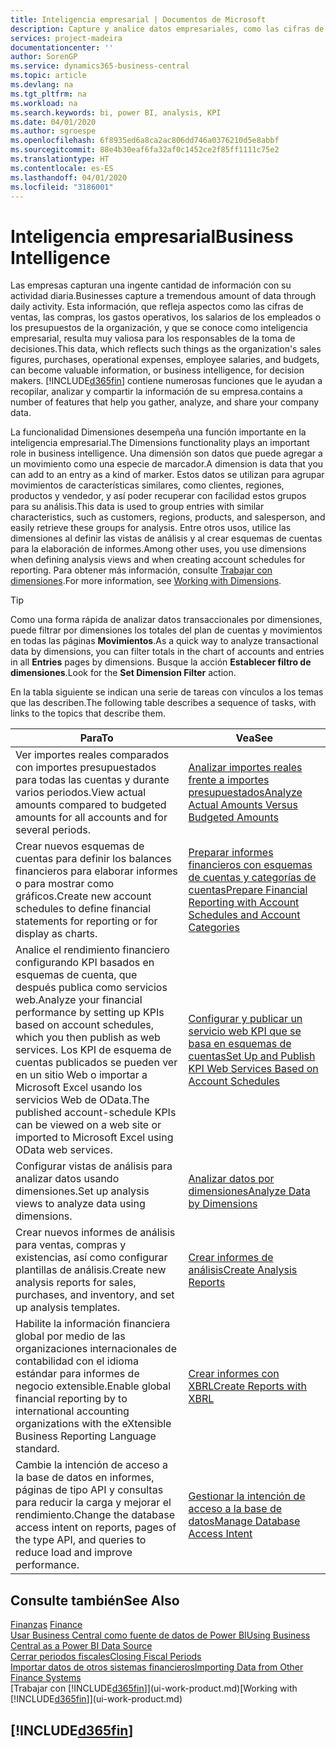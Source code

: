 ```yaml
---
title: Inteligencia empresarial | Documentos de Microsoft
description: Capture y analice datos empresariales, como las cifras de ventas, las compras, los gastos operativos, los salarios de los empleados y los presupuestos, que resultan muy valiosos para la inteligencia artificial o la toma de decisiones.
services: project-madeira
documentationcenter: ''
author: SorenGP
ms.service: dynamics365-business-central
ms.topic: article
ms.devlang: na
ms.tgt_pltfrm: na
ms.workload: na
ms.search.keywords: bi, power BI, analysis, KPI
ms.date: 04/01/2020
ms.author: sgroespe
ms.openlocfilehash: 6f8935ed6a8ca2ac806dd746a0376210d5e8abbf
ms.sourcegitcommit: 88e4b30eaf6fa32af0c1452ce2f85ff1111c75e2
ms.translationtype: HT
ms.contentlocale: es-ES
ms.lasthandoff: 04/01/2020
ms.locfileid: "3186001"
---
```

# <a name="business-intelligence"></a><span data-ttu-id="c3459-103">Inteligencia empresarial</span><span class="sxs-lookup"><span data-stu-id="c3459-103">Business Intelligence</span></span>
<span data-ttu-id="c3459-104">Las empresas capturan una ingente cantidad de información con su actividad diaria.</span><span class="sxs-lookup"><span data-stu-id="c3459-104">Businesses capture a tremendous amount of data through daily activity.</span></span> <span data-ttu-id="c3459-105">Esta información, que refleja aspectos como las cifras de ventas, las compras, los gastos operativos, los salarios de los empleados o los presupuestos de la organización, y que se conoce como inteligencia empresarial, resulta muy valiosa para los responsables de la toma de decisiones.</span><span class="sxs-lookup"><span data-stu-id="c3459-105">This data, which reflects such things as the organization's sales figures, purchases, operational expenses, employee salaries, and budgets, can become valuable information, or business intelligence, for decision makers.</span></span> [!INCLUDE[d365fin](includes/d365fin_md.md)] <span data-ttu-id="c3459-106">contiene numerosas funciones que le ayudan a recopilar, analizar y compartir la información de su empresa.</span><span class="sxs-lookup"><span data-stu-id="c3459-106">contains a number of features that help you gather, analyze, and share your company data.</span></span>

<span data-ttu-id="c3459-107">La funcionalidad Dimensiones desempeña una función importante en la inteligencia empresarial.</span><span class="sxs-lookup"><span data-stu-id="c3459-107">The Dimensions functionality plays an important role in business intelligence.</span></span> <span data-ttu-id="c3459-108">Una dimensión son datos que puede agregar a un movimiento como una especie de marcador.</span><span class="sxs-lookup"><span data-stu-id="c3459-108">A dimension is data that you can add to an entry as a kind of marker.</span></span> <span data-ttu-id="c3459-109">Estos datos se utilizan para agrupar movimientos de características similares, como clientes, regiones, productos y vendedor, y así poder recuperar con facilidad estos grupos para su análisis.</span><span class="sxs-lookup"><span data-stu-id="c3459-109">This data is used to group entries with similar characteristics, such as customers, regions, products, and salesperson, and easily retrieve these groups for analysis.</span></span> <span data-ttu-id="c3459-110">Entre otros usos, utilice las dimensiones al definir las vistas de análisis y al crear esquemas de cuentas para la elaboración de informes.</span><span class="sxs-lookup"><span data-stu-id="c3459-110">Among other uses, you use dimensions  when defining analysis views and when creating account schedules for reporting.</span></span> <span data-ttu-id="c3459-111">Para obtener más información, consulte [Trabajar con dimensiones](finance-dimensions.md).</span><span class="sxs-lookup"><span data-stu-id="c3459-111">For more information, see [Working with Dimensions](finance-dimensions.md).</span></span>

> [!TIP]
> <span data-ttu-id="c3459-112">Como una forma rápida de analizar datos transaccionales por dimensiones, puede filtrar por dimensiones los totales del plan de cuentas y movimientos en todas las páginas **Movimientos**.</span><span class="sxs-lookup"><span data-stu-id="c3459-112">As a quick way to analyze transactional data by dimensions, you can filter totals in the chart of accounts and entries in all **Entries** pages by dimensions.</span></span> <span data-ttu-id="c3459-113">Busque la acción **Establecer filtro de dimensiones**.</span><span class="sxs-lookup"><span data-stu-id="c3459-113">Look for the **Set Dimension Filter** action.</span></span>  

<span data-ttu-id="c3459-114">En la tabla siguiente se indican una serie de tareas con vínculos a los temas que las describen.</span><span class="sxs-lookup"><span data-stu-id="c3459-114">The following table describes a sequence of tasks, with links to the topics that describe them.</span></span>  

| <span data-ttu-id="c3459-115">Para</span><span class="sxs-lookup"><span data-stu-id="c3459-115">To</span></span> | <span data-ttu-id="c3459-116">Vea</span><span class="sxs-lookup"><span data-stu-id="c3459-116">See</span></span> |
| --- | --- |
|<span data-ttu-id="c3459-117">Ver importes reales comparados con importes presupuestados para todas las cuentas y durante varios periodos.</span><span class="sxs-lookup"><span data-stu-id="c3459-117">View actual amounts compared to budgeted amounts for all accounts and for several periods.</span></span>|[<span data-ttu-id="c3459-118">Analizar importes reales frente a importes presupuestados</span><span class="sxs-lookup"><span data-stu-id="c3459-118">Analyze Actual Amounts Versus Budgeted Amounts</span></span>](bi-how-analyze-actual-versus-budget.md)|
|<span data-ttu-id="c3459-119">Crear nuevos esquemas de cuentas para definir los balances financieros para elaborar informes o para mostrar como gráficos.</span><span class="sxs-lookup"><span data-stu-id="c3459-119">Create new account schedules to define financial statements for reporting or for display as charts.</span></span>|[<span data-ttu-id="c3459-120">Preparar informes financieros con esquemas de cuentas y categorías de cuentas</span><span class="sxs-lookup"><span data-stu-id="c3459-120">Prepare Financial Reporting with Account Schedules and Account Categories</span></span>](bi-how-work-account-schedule.md)|
|<span data-ttu-id="c3459-121">Analice el rendimiento financiero configurando KPI basados en esquemas de cuenta, que después publica como servicios web.</span><span class="sxs-lookup"><span data-stu-id="c3459-121">Analyze your financial performance by setting up KPIs based on account schedules, which you then publish as web services.</span></span> <span data-ttu-id="c3459-122">Los KPI de esquema de cuentas publicados se pueden ver en un sitio Web o importar a Microsoft Excel usando los servicios Web de OData.</span><span class="sxs-lookup"><span data-stu-id="c3459-122">The published account-schedule KPIs can be viewed on a web site or imported to Microsoft Excel using OData web services.</span></span>|[<span data-ttu-id="c3459-123">Configurar y publicar un servicio web KPI que se basa en esquemas de cuentas</span><span class="sxs-lookup"><span data-stu-id="c3459-123">Set Up and Publish KPI Web Services Based on Account Schedules</span></span>](bi-how-to-set-up-and-publish-kpi-web-services-based-on-account-schedules.md)|
|<span data-ttu-id="c3459-124">Configurar vistas de análisis para analizar datos usando dimensiones.</span><span class="sxs-lookup"><span data-stu-id="c3459-124">Set up analysis views to analyze data using dimensions.</span></span>|[<span data-ttu-id="c3459-125">Analizar datos por dimensiones</span><span class="sxs-lookup"><span data-stu-id="c3459-125">Analyze Data by Dimensions</span></span>](bi-how-analyze-data-dimension.md)|
|<span data-ttu-id="c3459-126">Crear nuevos informes de análisis para ventas, compras y existencias, así como configurar plantillas de análisis.</span><span class="sxs-lookup"><span data-stu-id="c3459-126">Create new analysis reports for sales, purchases, and inventory, and set up analysis templates.</span></span>|[<span data-ttu-id="c3459-127">Crear informes de análisis</span><span class="sxs-lookup"><span data-stu-id="c3459-127">Create Analysis Reports</span></span>](bi-how-create-analysis-views-reports.md)|
|<span data-ttu-id="c3459-128">Habilite la información financiera global por medio de las organizaciones internacionales de contabilidad con el idioma estándar para informes de negocio extensible.</span><span class="sxs-lookup"><span data-stu-id="c3459-128">Enable global financial reporting by to international accounting organizations with the eXtensible Business Reporting Language standard.</span></span>|[<span data-ttu-id="c3459-129">Crear informes con XBRL</span><span class="sxs-lookup"><span data-stu-id="c3459-129">Create Reports with XBRL</span></span>](bi-create-reports-with-xbrl.md)|
|<span data-ttu-id="c3459-130">Cambie la intención de acceso a la base de datos en informes, páginas de tipo API y consultas para reducir la carga y mejorar el rendimiento.</span><span class="sxs-lookup"><span data-stu-id="c3459-130">Change the database access intent on reports, pages of the type API, and queries to reduce load and improve performance.</span></span>|[<span data-ttu-id="c3459-131">Gestionar la intención de acceso a la base de datos</span><span class="sxs-lookup"><span data-stu-id="c3459-131">Manage Database Access Intent</span></span>](admin-data-access-intent.md)|

## <a name="see-also"></a><span data-ttu-id="c3459-132">Consulte también</span><span class="sxs-lookup"><span data-stu-id="c3459-132">See Also</span></span>
<span data-ttu-id="c3459-133">[Finanzas](finance.md)  </span><span class="sxs-lookup"><span data-stu-id="c3459-133">[Finance](finance.md)  </span></span>  
[<span data-ttu-id="c3459-134">Usar Business Central como fuente de datos de Power BI</span><span class="sxs-lookup"><span data-stu-id="c3459-134">Using Business Central as a Power BI Data Source</span></span>](across-how-use-financials-data-source-powerbi.md)  
[<span data-ttu-id="c3459-135">Cerrar periodos fiscales</span><span class="sxs-lookup"><span data-stu-id="c3459-135">Closing Fiscal Periods</span></span>](year-close-years-periods.md)  
[<span data-ttu-id="c3459-136">Importar datos de otros sistemas financieros</span><span class="sxs-lookup"><span data-stu-id="c3459-136">Importing Data from Other Finance Systems</span></span>](across-import-data-configuration-packages.md)  
<span data-ttu-id="c3459-137">[Trabajar con [!INCLUDE[d365fin](includes/d365fin_md.md)]](ui-work-product.md)</span><span class="sxs-lookup"><span data-stu-id="c3459-137">[Working with [!INCLUDE[d365fin](includes/d365fin_md.md)]](ui-work-product.md)</span></span>

## [!INCLUDE[d365fin](includes/free_trial_md.md)]  
